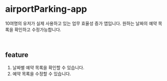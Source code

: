 # airportParking-app

10여명의 유저가 실제 사용하고 있는 업무 효율성 증가 앱입니다.
원하는 날짜의 예약 목록을 확인하고 수정가능합니다.

<br />

## feature
1. 날짜별 예약 목록을 확인할 수 있습니다.
2. 예약 목록을 수정할 수 있습니다.
